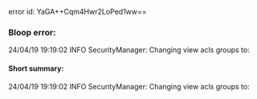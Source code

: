 error id: YaGA++Cqm4Hwr2LoPed1ww==
### Bloop error:

24/04/19 19:19:02 INFO SecurityManager: Changing view acls groups to:
#### Short summary: 

24/04/19 19:19:02 INFO SecurityManager: Changing view acls groups to: